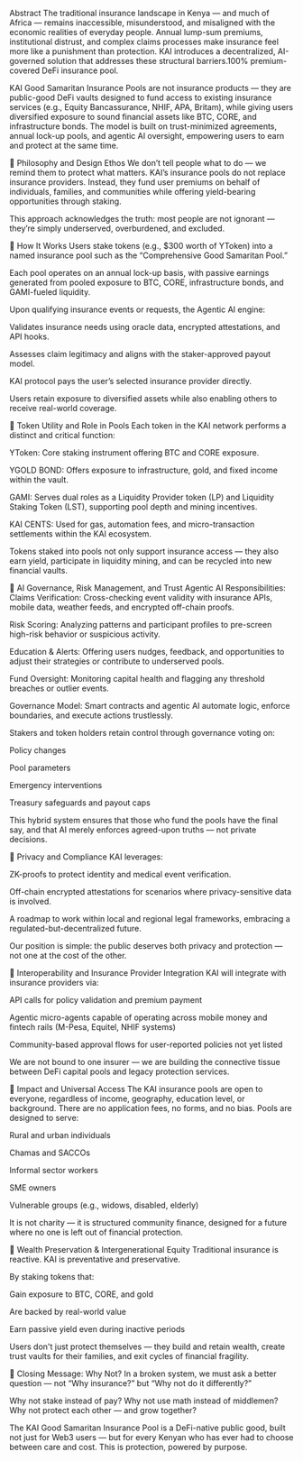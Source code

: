Abstract
The traditional insurance landscape in Kenya — and much of Africa — remains inaccessible, misunderstood, and misaligned with the economic realities of everyday people. Annual lump-sum premiums, institutional distrust, and complex claims processes make insurance feel more like a punishment than protection. KAI introduces a decentralized, AI-governed solution that addresses these structural barriers.100% premium-covered DeFi insurance pool.

KAI Good Samaritan Insurance Pools are not insurance products — they are public-good DeFi vaults designed to fund access to existing insurance services (e.g., Equity Bancassurance, NHIF, APA, Britam), while giving users diversified exposure to sound financial assets like BTC, CORE, and infrastructure bonds. The model is built on trust-minimized agreements, annual lock-up pools, and agentic AI oversight, empowering users to earn and protect at the same time.

🔷 Philosophy and Design Ethos
We don’t tell people what to do — we remind them to protect what matters. KAI’s insurance pools do not replace insurance providers. Instead, they fund user premiums on behalf of individuals, families, and communities while offering yield-bearing opportunities through staking.

This approach acknowledges the truth: most people are not ignorant — they’re simply underserved, overburdened, and excluded.

🔷 How It Works
Users stake tokens (e.g., $300 worth of YToken) into a named insurance pool such as the “Comprehensive Good Samaritan Pool.”

Each pool operates on an annual lock-up basis, with passive earnings generated from pooled exposure to BTC, CORE, infrastructure bonds, and GAMI-fueled liquidity.

Upon qualifying insurance events or requests, the Agentic AI engine:

Validates insurance needs using oracle data, encrypted attestations, and API hooks.

Assesses claim legitimacy and aligns with the staker-approved payout model.

KAI protocol pays the user’s selected insurance provider directly.

Users retain exposure to diversified assets while also enabling others to receive real-world coverage.

🔷 Token Utility and Role in Pools
Each token in the KAI network performs a distinct and critical function:

YToken: Core staking instrument offering BTC and CORE exposure.

YGOLD BOND: Offers exposure to infrastructure, gold, and fixed income within the vault.

GAMI: Serves dual roles as a Liquidity Provider token (LP) and Liquidity Staking Token (LST), supporting pool depth and mining incentives.

KAI CENTS: Used for gas, automation fees, and micro-transaction settlements within the KAI ecosystem.

Tokens staked into pools not only support insurance access — they also earn yield, participate in liquidity mining, and can be recycled into new financial vaults.

🔷 AI Governance, Risk Management, and Trust
Agentic AI Responsibilities:
Claims Verification: Cross-checking event validity with insurance APIs, mobile data, weather feeds, and encrypted off-chain proofs.

Risk Scoring: Analyzing patterns and participant profiles to pre-screen high-risk behavior or suspicious activity.

Education & Alerts: Offering users nudges, feedback, and opportunities to adjust their strategies or contribute to underserved pools.

Fund Oversight: Monitoring capital health and flagging any threshold breaches or outlier events.

Governance Model:
Smart contracts and agentic AI automate logic, enforce boundaries, and execute actions trustlessly.

Stakers and token holders retain control through governance voting on:

Policy changes

Pool parameters

Emergency interventions

Treasury safeguards and payout caps

This hybrid system ensures that those who fund the pools have the final say, and that AI merely enforces agreed-upon truths — not private decisions.

🔷 Privacy and Compliance
KAI leverages:

ZK-proofs to protect identity and medical event verification.

Off-chain encrypted attestations for scenarios where privacy-sensitive data is involved.

A roadmap to work within local and regional legal frameworks, embracing a regulated-but-decentralized future.

Our position is simple: the public deserves both privacy and protection — not one at the cost of the other.

🔷 Interoperability and Insurance Provider Integration
KAI will integrate with insurance providers via:

API calls for policy validation and premium payment

Agentic micro-agents capable of operating across mobile money and fintech rails (M-Pesa, Equitel, NHIF systems)

Community-based approval flows for user-reported policies not yet listed

We are not bound to one insurer — we are building the connective tissue between DeFi capital pools and legacy protection services.

🔷 Impact and Universal Access
The KAI insurance pools are open to everyone, regardless of income, geography, education level, or background. There are no application fees, no forms, and no bias. Pools are designed to serve:

Rural and urban individuals

Chamas and SACCOs

Informal sector workers

SME owners

Vulnerable groups (e.g., widows, disabled, elderly)

It is not charity — it is structured community finance, designed for a future where no one is left out of financial protection.

🔷 Wealth Preservation & Intergenerational Equity
Traditional insurance is reactive. KAI is preventative and preservative.

By staking tokens that:

Gain exposure to BTC, CORE, and gold

Are backed by real-world value

Earn passive yield even during inactive periods

Users don't just protect themselves — they build and retain wealth, create trust vaults for their families, and exit cycles of financial fragility.

🔷 Closing Message: Why Not?
In a broken system, we must ask a better question — not “Why insurance?” but “Why not do it differently?”

Why not stake instead of pay?
Why not use math instead of middlemen?
Why not protect each other — and grow together?


The KAI Good Samaritan Insurance Pool is a DeFi-native public good, built not just for Web3 users — but for every Kenyan who has ever had to choose between care and cost. This is protection, powered by purpose.
